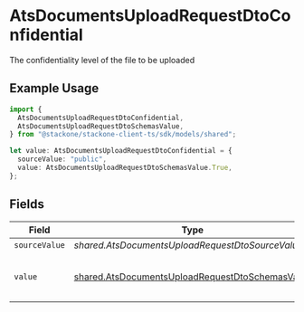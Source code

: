 # AtsDocumentsUploadRequestDtoConfidential

The confidentiality level of the file to be uploaded

## Example Usage

```typescript
import {
  AtsDocumentsUploadRequestDtoConfidential,
  AtsDocumentsUploadRequestDtoSchemasValue,
} from "@stackone/stackone-client-ts/sdk/models/shared";

let value: AtsDocumentsUploadRequestDtoConfidential = {
  sourceValue: "public",
  value: AtsDocumentsUploadRequestDtoSchemasValue.True,
};
```

## Fields

| Field                                                                                                                     | Type                                                                                                                      | Required                                                                                                                  | Description                                                                                                               | Example                                                                                                                   |
| ------------------------------------------------------------------------------------------------------------------------- | ------------------------------------------------------------------------------------------------------------------------- | ------------------------------------------------------------------------------------------------------------------------- | ------------------------------------------------------------------------------------------------------------------------- | ------------------------------------------------------------------------------------------------------------------------- |
| `sourceValue`                                                                                                             | *shared.AtsDocumentsUploadRequestDtoSourceValue*                                                                          | :heavy_minus_sign:                                                                                                        | N/A                                                                                                                       | public                                                                                                                    |
| `value`                                                                                                                   | [shared.AtsDocumentsUploadRequestDtoSchemasValue](../../../sdk/models/shared/atsdocumentsuploadrequestdtoschemasvalue.md) | :heavy_minus_sign:                                                                                                        | Whether the file is confidential or not                                                                                   | true                                                                                                                      |